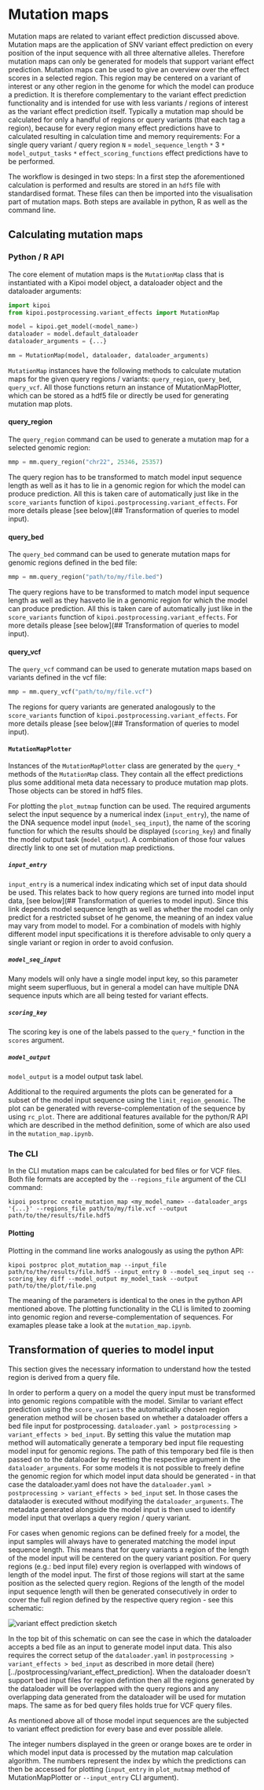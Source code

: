 
# Mutation maps
Mutation maps are related to variant effect prediction discussed above. Mutation maps are the application of SNV variant effect prediction on every position of the input sequence with all three alternative alleles. Therefore mutation maps can only be generated for models that support variant effect prediction. Mutation maps can be used to give an overview over the effect scores in a selected region. This region may be centered on a variant of interest or any other region in the genome for which the model can produce a prediction. It is therefore complementary to the variant effect prediction functionality and is intended for use with less variants / regions of interest as the variant effect prediction itself. Typically a mutation map should be calculated for only a handful of regions or query variants (that each tag a region), because for every region many effect predictions have to calculated resulting in calculation time and memory requirements: For a single query variant / query region `N` = `model_sequence_length` `*` 3 `*` `model_output_tasks` `*` `effect_scoring_functions` effect predictions have to be performed.

The workflow is desinged in two steps: In a first step the aforementioned calculation is performed and results are stored in an `hdf5` file with  standardised format. These files can then be imported into the visualisation part of mutation maps. Both steps are available in python, R as well as the command line.

## Calculating mutation maps

### Python / R API
The core element of mutation maps is the `MutationMap` class that is instantiated with a Kipoi model object, a dataloader object and the dataloader arguments:

```python
import kipoi
from kipoi.postprocessing.variant_effects import MutationMap

model = kipoi.get_model(<model_name>)
dataloader = model.default_dataloader
dataloader_arguments = {...}

mm = MutationMap(model, dataloader, dataloader_arguments)
```

`MutationMap` instances have the following methods to calculate mutation maps for the given query regions / variants: `query_region`, `query_bed`, `query_vcf`. All those functions return an instance of MutationMapPlotter, which can be stored as a hdf5 file or directly be used for generating mutation map plots.

#### query_region

The `query_region` command can be used to generate a mutation map for a selected genomic region:

```python
mmp = mm.query_region("chr22", 25346, 25357)
```
The query region has to be transformed to match model input sequence length as well as it has to lie in a genomic region for which the model can produce prediction. All this is taken care of automatically just like in the `score_variants` function of `kipoi.postprocessing.variant_effects`. For more details please [see below](## Transformation of queries to model input).


#### query_bed

The `query_bed` command can be used to generate mutation maps for genomic regions defined in the bed file:

```python
mmp = mm.query_region("path/to/my/file.bed")
```
The query regions have to be transformed to match model input sequence length as well as they hasveto lie in a genomic region for which the model can produce prediction. All this is taken care of automatically just like in the `score_variants` function of `kipoi.postprocessing.variant_effects`. For more details please [see below](## Transformation of queries to model input).

#### query_vcf

The `query_vcf` command can be used to generate mutation maps based on variants defined in the vcf file:

```python
mmp = mm.query_vcf("path/to/my/file.vcf")
```
The regions for query variants are generated analogously to the `score_variants` function of `kipoi.postprocessing.variant_effects`. For more details please [see below](## Transformation of queries to model input).

#### `MutationMapPlotter`
Instances of the `MutationMapPlotter` class are generated by the `query_*` methods of the `MutationMap` class. They contain all the effect predictions plus some additional meta data necessary to produce mutation map plots. Those objects can be stored in hdf5 files.

For plotting the `plot_mutmap` function can be used. The required arguments select the input sequence by a numerical index (`input_entry`), the name of the DNA sequence model input (`model_seq_input`), the name of the scoring function for which the results should be displayed (`scoring_key`) and finally the model output task (`model_output`). A combination of those four values directly link to one set of mutation map predictions.

##### `input_entry`
`input_entry` is a numerical index indicating which set of input data should be used. This relates back to how query regions are turned into model input data, [see below](## Transformation of queries to model input). Since this link depends model sequence length as well as whether the model can only predict for a restricted subset of he genome, the meaning of an index value may vary from model to model. For a combination of models with highly different model input specifications it is therefore advisable to only query a single variant or region in order to avoid confusion.

##### `model_seq_input`
Many models will only have a single model input key, so this parameter might seem superfluous, but in general a model can have multiple DNA sequence inputs which are all being tested for variant effects.

##### `scoring_key`
The scoring key is one of the labels passed to the `query_*` function in the `scores` argument.

##### `model_output`
`model_output` is a model output task label.

Additional to the required arguments the plots can be generated for a subset of the model input sequence using the `limit_region_genomic`. The plot can be generated with reverse-complementation of the sequence by using `rc_plot`. There are additional features available for the python/R API which are described in the method definition, some of which are also used in the `mutation_map.ipynb`.

### The CLI

In the CLI mutation maps can be calculated for bed files or for VCF files. Both file formats are accepted by the `--regions_file` argument of the CLI command:

```shell
kipoi postproc create_mutation_map <my_model_name> --dataloader_args '{...}' --regions_file path/to/my/file.vcf --output path/to/the/results/file.hdf5
```

#### Plotting

Plotting in the command line works analogously as using the python API:

```shell
kipoi postproc plot_mutation_map --input_file path/to/the/results/file.hdf5 --input_entry 0 --model_seq_input seq --scoring_key diff --model_output my_model_task --output path/to/the/plot/file.png
```

The meaning of the parameters is identical to the ones in the python API mentioned above. The plotting functionality in the CLI is limited to zooming into genomic region and reverse-complementation of sequences. For examaples please take a look at the `mutation_map.ipynb`.

## Transformation of queries to model input

This section gives the necessary information to understand how the tested region is derived from a query file.

In order to perform a query on a model the query input must be transformed into genomic regions compatible with the model. Similar to variant effect prediction using the `score_variants` the automatically chosen region generation method will be chosen based on whether a dataloader offers a bed file input for postprocessing. `dataloader.yaml > postprocessing > variant_effects > bed_input`. By setting this value the mutation map method will automatically generate a temporary bed input file requesting model input for genomic regions. The path of this temporary bed file is then passed on to the dataloader by resetting the respective argument in the `dataloader_arguments`. For some models it is not possible to freely define the genomic region for which model input data should be generated - in that case the dataloader.yaml does not have the `dataloader.yaml > postprocessing > variant_effects > bed_input` set. In those cases the datalaoder is executed without modifying the `dataloader_arguments`. The metadata generated alongside the model input is then used to identify model input that overlaps a query region / query variant.

For cases when genomic regions can be defined freely for a model, the input samples will always have to generated matching the model input sequence length. This means that for query variants a region of the length of the model input will be centered on the query variant position. For query regions (e.g.: bed input file) every region is overlapped with windows of length of the model input. The first of those regions will start at the same position as the selected query region. Regions of the length of the model input sequence length will then be generated consecutively in order to cover the full region defined by the respective query region - see this schematic:

<img alt='variant effect prediction sketch' src='../img/overview/mutationmap_query_to_region_bed.png'>

In the top bit of this schematic on can see the case in which the dataloader accepts a bed file as an input to generate
model input data. This also requires the correct setup of the `dataloader.yaml` in `postprocessing > variant_effects > bed_input`
 as described in more detail (here)[../postprocessing/variant_effect_prediction]. When the dataloader doesn't support
 bed input files for region defintion then all the regions generated by the dataloader will be overlapped with the query
 regions and any overlapping data generated from the dataloader will be used for mutation maps. The same as for bed query
 files holds true for VCF query files.

As mentioned above all of those model input sequences are the subjected to variant effect prediction for every base and ever possible allele.

The integer numbers displayed in the green or orange boxes are te order in which model input data is processed by the
mutation map calculation algorithm. The numbers represent the index by which the predictions can then be accessed for
plotting (`input_entry` in `plot_mutmap` method of MutationMapPlotter or `--input_entry` CLI argument).


